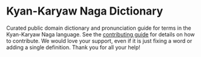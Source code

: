 
# Kyan-Karyaw Naga Dictionary

Curated public domain dictionary and pronunciation guide for terms in the Kyan-Karyaw Naga language. See the [contributing guide](https://github.com/drumworkteam/term/blob/make/.github/contributing.md) for details on how to contribute. We would love your support, even if it is just fixing a word or adding a single definition. Thank you for all your help!